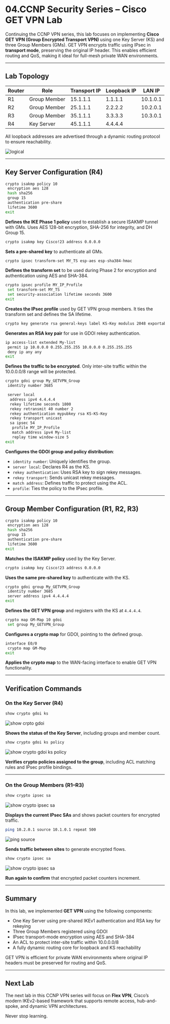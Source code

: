 # 04.CCNP Security Series – Cisco GET VPN Lab

Continuing the CCNP VPN series, this lab focuses on implementing **Cisco GET VPN (Group Encrypted Transport VPN)** using one Key Server (KS) and three Group Members (GMs). GET VPN encrypts traffic using IPsec in **transport mode**, preserving the original IP header. This enables efficient routing and QoS, making it ideal for full-mesh private WAN environments.

---

## Lab Topology

| Router | Role         | Transport IP     | Loopback IP | LAN IP         |
|--------|--------------|------------------|-------------|----------------|
| R1     | Group Member | 15.1.1.1         | 1.1.1.1     | 10.1.0.1       |
| R2     | Group Member | 25.1.1.1         | 2.2.2.2     | 10.2.0.1       |
| R3     | Group Member | 35.1.1.1         | 3.3.3.3     | 10.3.0.1       |
| R4     | Key Server   | 45.1.1.1         | 4.4.4.4     |                |

All loopback addresses are advertised through a dynamic routing protocol to ensure reachability.

![logical](https://github.com/RouteSeeker/CCNP_Security/blob/main/assets/screenshots/04.Cisco%20GET%20VPN/01.logical.png)

---

## Key Server Configuration (R4)

```bash
crypto isakmp policy 10
 encryption aes 128
 hash sha256
 group 15
 authentication pre-share
 lifetime 3600
exit
````

**Defines the IKE Phase 1 policy** used to establish a secure ISAKMP tunnel with GMs. Uses AES 128-bit encryption, SHA-256 for integrity, and DH Group 15.

```bash
crypto isakmp key Cisco!23 address 0.0.0.0
```

**Sets a pre-shared key** to authenticate all GMs.

```bash
crypto ipsec transform-set MY_TS esp-aes esp-sha384-hmac
```

**Defines the transform set** to be used during Phase 2 for encryption and authentication using AES and SHA-384.

```bash
crypto ipsec profile MY_IP_Profile
 set transform-set MY_TS
 set security-association lifetime seconds 3600
exit
```

**Creates the IPsec profile** used by GET VPN group members. It ties the transform set and defines the SA lifetime.

```bash
crypto key generate rsa general-keys label KS-Key modulus 2048 exportable
```

**Generates an RSA key pair** for use in GDOI rekey authentication.

```bash
ip access-list extended My-list
 permit ip 10.0.0.0 0.255.255.255 10.0.0.0 0.255.255.255
 deny ip any any
exit
```

**Defines the traffic to be encrypted**. Only inter-site traffic within the 10.0.0.0/8 range will be protected.

```bash
crypto gdoi group My_GETVPN_Group
 identity number 3685

 server local
  address ipv4 4.4.4.4
  rekey lifetime seconds 1800
  rekey retransmit 40 number 2
  rekey authentication mypubkey rsa KS-KS-Key
  rekey transport unicast
  sa ipsec 54
   profile MY_IP_Profile
   match address ipv4 My-list
   replay time window-size 5
exit
```

**Configures the GDOI group and policy distribution**:

* `identity number`: Uniquely identifies the group.
* `server local`: Declares R4 as the KS.
* `rekey authentication`: Uses RSA key to sign rekey messages.
* `rekey transport`: Sends unicast rekey messages.
* `match address`: Defines traffic to protect using the ACL.
* `profile`: Ties the policy to the IPsec profile.


---

## Group Member Configuration (R1, R2, R3)

```bash
crypto isakmp policy 10
 encryption aes 128
 hash sha256
 group 15
 authentication pre-share
 lifetime 3600
exit
```

**Matches the ISAKMP policy** used by the Key Server.

```bash
crypto isakmp key Cisco!23 address 0.0.0.0
```

**Uses the same pre-shared key** to authenticate with the KS.

```bash
crypto gdoi group My_GETVPN_Group
 identity number 3685
 server address ipv4 4.4.4.4
exit
```

**Defines the GET VPN group** and registers with the KS at `4.4.4.4`.

```bash
crypto map GM-Map 10 gdoi
 set group My_GETVPN_Group
```

**Configures a crypto map** for GDOI, pointing to the defined group.

```bash
interface E0/0
 crypto map GM-Map
exit
```

**Applies the crypto map** to the WAN-facing interface to enable GET VPN functionality.



---

## Verification Commands

### On the Key Server (R4)

```bash
show crypto gdoi ks
```

![show crpto gdoi](https://github.com/RouteSeeker/CCNP_Security/blob/main/assets/screenshots/04.Cisco%20GET%20VPN/02.crypto_gdoi.png)

**Shows the status of the Key Server**, including groups and member count.

```bash
show crypto gdoi ks policy
```

![show crypto gdoi ks policy](https://github.com/RouteSeeker/CCNP_Security/blob/main/assets/screenshots/04.Cisco%20GET%20VPN/06.crypto_gdoi_policy.png)

**Verifies crypto policies assigned to the group**, including ACL matching rules and IPsec profile bindings.

---

### On the Group Members (R1–R3)

```bash
show crypto ipsec sa
```

![show crypto ipsec sa](https://github.com/RouteSeeker/CCNP_Security/blob/main/assets/screenshots/04.Cisco%20GET%20VPN/03.crypto_ipsec_before.png)

**Displays the current IPsec SAs** and shows packet counters for encrypted traffic.

```bash
ping 10.2.0.1 source 10.1.0.1 repeat 500
```

![ping source](https://github.com/RouteSeeker/CCNP_Security/blob/main/assets/screenshots/04.Cisco%20GET%20VPN/04.ping_test.png)

**Sends traffic between sites** to generate encrypted flows.

```bash
show crypto ipsec sa
```

![show crypto ipsec sa](https://github.com/RouteSeeker/CCNP_Security/blob/main/assets/screenshots/04.Cisco%20GET%20VPN/05.crytpo_after.png)

**Run again to confirm** that encrypted packet counters increment.

---

## Summary

In this lab, we implemented **GET VPN** using the following components:

* One Key Server using pre-shared IKEv1 authentication and RSA key for rekeying
* Three Group Members registered using GDOI
* IPsec transport-mode encryption using AES and SHA-384
* An ACL to protect inter-site traffic within 10.0.0.0/8
* A fully dynamic routing core for loopback and KS reachability

GET VPN is efficient for private WAN environments where original IP headers must be preserved for routing and QoS.

---

## Next Lab

The next lab in this CCNP VPN series will focus on **Flex VPN**, Cisco’s modern IKEv2-based framework that supports remote access, hub-and-spoke, and dynamic VPN architectures.

Never stop learning.
